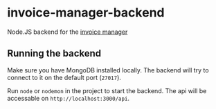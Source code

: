 # invoice-manager-backend
Node.JS backend for the [invoice manager](https://github.com/KevinVanthuyne/invoice-manager)

## Running the backend
Make sure you have MongoDB installed locally. The backend will try to connect to it on the default port (`27017`).

Run `node` or `nodemon` in the project to start the backend. The api will be accessable on `http://localhost:3000/api`.
